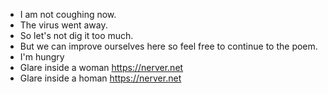 - I am not coughing now.
- The virus went away.
- So let's not dig it too much.
- But we can improve ourselves here so feel free to continue to the poem.
- I'm hungry
- Glare inside a woman https://nerver.net
- Glare inside a homan https://nerver.net

